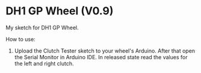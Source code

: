 # DH1 GP Wheel (V0.9)

My sketch for DH1 GP Wheel.

How to use:

1) Upload the Clutch Tester sketch to your wheel's Arduino. After that open the Serial Monitor in Arduino IDE. In released state read the values for the left and right clutch.
